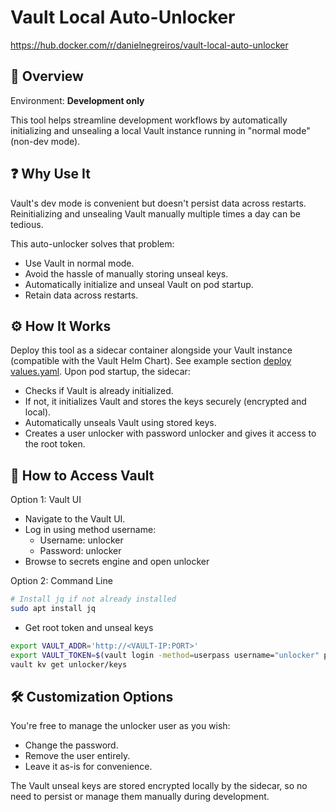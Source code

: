 # Vault Local Auto-Unlocker

https://hub.docker.com/r/danielnegreiros/vault-local-auto-unlocker


## 🚀 Overview

Environment: **Development only**

This tool helps streamline development workflows by automatically initializing and unsealing a local Vault instance running in "normal mode" (non-dev mode).

## ❓ Why Use It

Vault's dev mode is convenient but doesn't persist data across restarts. Reinitializing and unsealing Vault manually multiple times a day can be tedious.

This auto-unlocker solves that problem:
- Use Vault in normal mode.
- Avoid the hassle of manually storing unseal keys.
- Automatically initialize and unseal Vault on pod startup.
- Retain data across restarts.

## ⚙️ How It Works

Deploy this tool as a sidecar container alongside your Vault instance (compatible with the Vault Helm Chart). See example section [deploy](./examples/k8s/vault/README.md) [values.yaml](./examples/k8s/vault/values.yaml).
Upon pod startup, the sidecar:
- Checks if Vault is already initialized.
- If not, it initializes Vault and stores the keys securely (encrypted and local).
- Automatically unseals Vault using stored keys.
- Creates a user unlocker with password unlocker and gives it access to the root token.



## 🔐 How to Access Vault
Option 1: Vault UI
- Navigate to the Vault UI.
- Log in using method username:
  - Username: unlocker
  - Password: unlocker
- Browse to secrets engine and open unlocker

Option 2: Command Line

```bash
# Install jq if not already installed
sudo apt install jq
``` 

- Get root token and unseal keys

```bash
export VAULT_ADDR='http://<VAULT-IP:PORT>'
export VAULT_TOKEN=$(vault login -method=userpass username="unlocker" password="unlocker" -format=json | jq -r .auth.client_token)
vault kv get unlocker/keys
``` 

## 🛠 Customization Options

You're free to manage the unlocker user as you wish:
- Change the password.
- Remove the user entirely.
- Leave it as-is for convenience.

The Vault unseal keys are stored encrypted locally by the sidecar, so no need to persist or manage them manually during development.